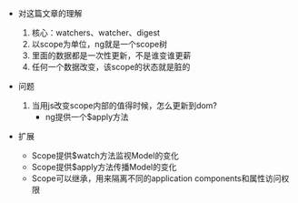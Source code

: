* 对这篇文章的理解

    1. 核心：watchers、watcher、digest
    2. 以scope为单位，ng就是一个scope树
    3. 里面的数据都是一次性更新，不是谁变谁更薪
    4. 任何一个数据改变，该scope的状态就是脏的

 * 问题

    1. 当用js改变scope内部的值得时候，怎么更新到dom?
        * ng提供一个$apply方法

* 扩展
    * Scope提供$watch方法监视Model的变化
    * Scope提供$apply方法传播Model的变化
    * Scope可以继承，用来隔离不同的application components和属性访问权限




